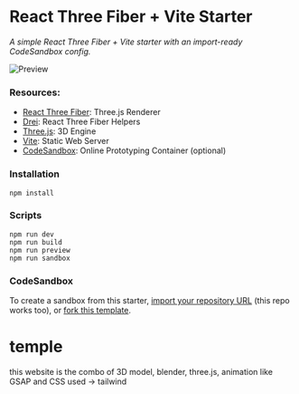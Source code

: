 # React Three Fiber + Vite Starter

_A simple React Three Fiber + Vite starter with an import-ready CodeSandbox config._

![Preview](/public/preview.gif)

### Resources:

- [React Three Fiber](https://docs.pmnd.rs/react-three-fiber/): Three.js Renderer
- [Drei](https://github.com/pmndrs/drei): React Three Fiber Helpers
- [Three.js](https://threejs.org/docs/index.html#manual/en/introduction/Creating-a-scene): 3D Engine
- [Vite](https://vitejs.dev/guide/): Static Web Server
- [CodeSandbox](https://codesandbox.io/docs/configuration): Online Prototyping Container (optional)

### Installation

```
npm install
```

### Scripts

```
npm run dev
npm run build
npm run preview
npm run sandbox
```

### CodeSandbox

To create a sandbox from this starter, [import your repository URL](https://codesandbox.io/dashboard/repositories) (this repo works too), or [fork this template](https://codesandbox.io/s/react-three-fiber-vite-starter-r1tgld).

# temple

this website is the combo of 3D model, blender, three.js, animation like GSAP and CSS used -> tailwind
